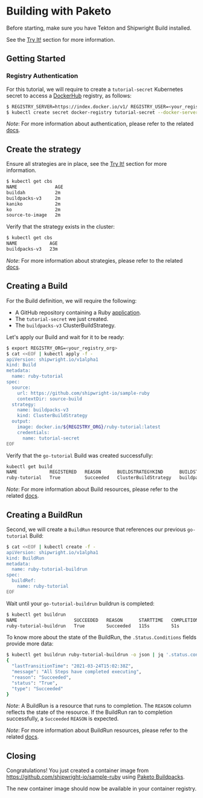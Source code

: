 <!--
Copyright The Shipwright Contributors

SPDX-License-Identifier: Apache-2.0
-->

# Building with Paketo

Before starting, make sure you have Tekton and Shipwright Build installed.

See the [Try It!](../../README.md#try-it) section for more information.

## Getting Started

### Registry Authentication

For this tutorial, we will require to create a `tutorial-secret` Kubernetes secret to access a [DockerHub](https://hub.docker.com/) registry, as follows:

```sh
$ REGISTRY_SERVER=https://index.docker.io/v1/ REGISTRY_USER=<your_registry_user> REGISTRY_PASSWORD=<your_registry_password>
$ kubectl create secret docker-registry tutorial-secret --docker-server=$REGISTRY_SERVER --docker-username=$REGISTRY_USER --docker-password=$REGISTRY_PASSWORD  --docker-email=me@here.com
```

_Note_: For more information about authentication, please refer to the related [docs](../development/authentication.md).

## Create the strategy

Ensure all strategies are in place, see the [Try It!](../../README.md#try-it) section for more information.

```sh
$ kubectl get cbs
NAME              AGE
buildah           2m
buildpacks-v3     2m
kaniko            2m
ko                2m
source-to-image   2m
```

Verify that the strategy exists in the cluster:

```sh
$ kubectl get cbs
NAME            AGE
buildpacks-v3   23m
```

_Note_: For more information about strategies, please refer to the related [docs](../buildstrategies.md).

## Creating a Build

For the Build definition, we will require the following:

- A GitHub repository containing a Ruby [application](https://github.com/shipwright-io/sample-ruby).
- The `tutorial-secret` we just created.
- The `buildpacks-v3` ClusterBuildStrategy.

Let's apply our Build and wait for it to be ready:

```bash
$ export REGISTRY_ORG=<your_registry_org>
$ cat <<EOF | kubectl apply -f -
apiVersion: shipwright.io/v1alpha1
kind: Build
metadata:
  name: ruby-tutorial
spec:
  source:
    url: https://github.com/shipwright-io/sample-ruby
    contextDir: source-build
  strategy:
    name: buildpacks-v3
    kind: ClusterBuildStrategy
  output:
    image: docker.io/${REGISTRY_ORG}/ruby-tutorial:latest
    credentials:
      name: tutorial-secret
EOF
```

Verify that the `go-tutorial` Build was created successfully:

```sh
kubectl get build
NAME            REGISTERED   REASON      BUILDSTRATEGYKIND      BUILDSTRATEGYNAME   CREATIONTIME
ruby-tutorial   True         Succeeded   ClusterBuildStrategy   buildpacks-v3       22s
```

_Note_: For more information about Build resources, please refer to the related [docs](../build.md).

## Creating a BuildRun

Second, we will create a `BuildRun` resource that references our previous `go-tutorial` Build:

```sh
$ cat <<EOF | kubectl create -f -
apiVersion: shipwright.io/v1alpha1
kind: BuildRun
metadata:
  name: ruby-tutorial-buildrun
spec:
  buildRef:
    name: ruby-tutorial
EOF
```

Wait until your `go-tutorial-buildrun` buildrun is completed:

```sh
$ kubectl get buildrun
NAME                     SUCCEEDED   REASON      STARTTIME   COMPLETIONTIME
ruby-tutorial-buildrun   True        Succeeded   115s        51s
```

To know more about the state of the BuildRun, the `.Status.Conditions` fields provide more data:

```sh
$ kubectl get buildrun ruby-tutorial-buildrun -o json | jq '.status.conditions[]'
{
  "lastTransitionTime": "2021-03-24T15:02:38Z",
  "message": "All Steps have completed executing",
  "reason": "Succeeded",
  "status": "True",
  "type": "Succeeded"
}
```

_Note_: A BuildRun is a resource that runs to completion. The `REASON` column reflects the state of the resource. If the BuildRun ran to completion successfully,
a `Succeeded` `REASON` is expected.

_Note_: For more information about BuildRun resources, please refer to the related [docs](../buildrun.md).

## Closing

Congratulations! You just created a container image from https://github.com/shipwright-io/sample-ruby using [Paketo Buildpacks](https://paketo.io/).

The new container image should now be available in your container registry.
